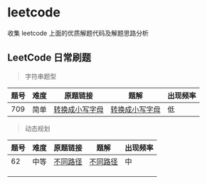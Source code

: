 # leetcode

收集 leetcode 上面的优质解题代码及解题思路分析

## LeetCode 日常刷题

> 字符串题型

| 题号 | 难度 | 原题链接                                                     | 题解                                            | 出现频率 |
| ---- | ---- | ------------------------------------------------------------ | ----------------------------------------------- | -------- |
| 709  | 简单 | [转换成小写字母](https://leetcode-cn.com/problems/to-lower-case/) | [转换成小写字母](src/to-lower-case/solution.md) | 低       |

> 动态规划

| 题号 | 难度 | 原题链接 | 题解 | 出现频率 |
| ---- | ---- | ---- | ---- | ---- |
| 62   | 中等 | [不同路径](https://leetcode-cn.com/problems/unique-paths/)   | [不同路径](src/unique-paths/solution.md)    | 中 |
|      |      |      |      |      |
|      |      |      |      |      |
|      |      |      |      |      |

